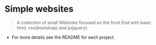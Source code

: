 # Simple websites

> A collection of small Websites focused on the front End with basic html, css(bootstrap) and js(jquery).

* For more details see the README for each project.
